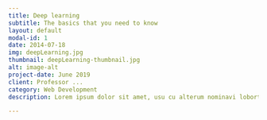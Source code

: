 ```yaml
---
title: Deep learning
subtitle: The basics that you need to know
layout: default
modal-id: 1
date: 2014-07-18
img: deepLearning.jpg
thumbnail: deepLearning-thumbnail.jpg
alt: image-alt
project-date: June 2019
client: Professor ...
category: Web Development
description: Lorem ipsum dolor sit amet, usu cu alterum nominavi lobortis. At duo novum diceret. Tantas apeirian vix et, usu sanctus postulant inciderint ut, populo diceret necessitatibus in vim. Cu eum dicam feugiat noluisse.

---
```

